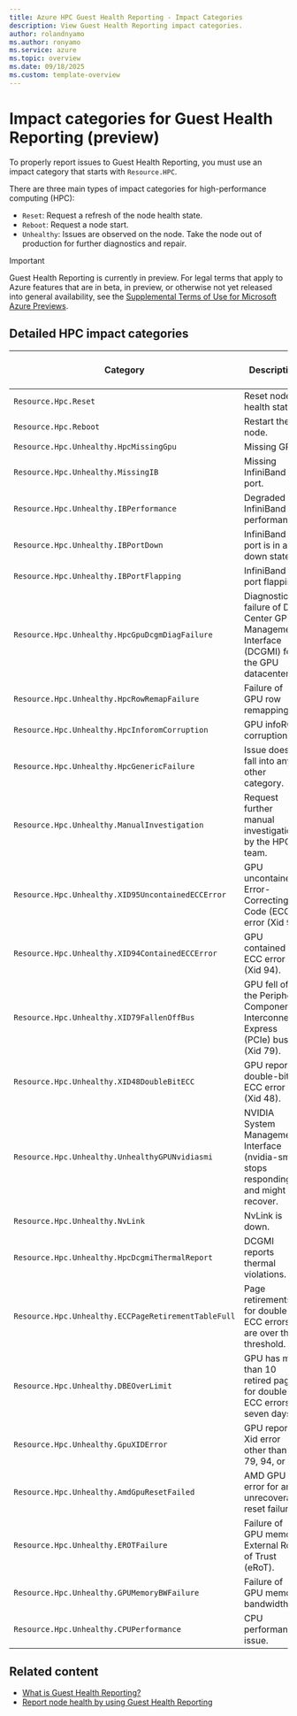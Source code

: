 ```yaml
---
title: Azure HPC Guest Health Reporting - Impact Categories 
description: View Guest Health Reporting impact categories.
author: rolandnyamo 
ms.author: ronyamo 
ms.service: azure 
ms.topic: overview 
ms.date: 09/18/2025 
ms.custom: template-overview 
---
```


# Impact categories for Guest Health Reporting (preview)

To properly report issues to Guest Health Reporting, you must use an impact category that starts with `Resource.HPC`.

There are three main types of impact categories for high-performance computing (HPC):

* `Reset`: Request a refresh of the node health state.
* `Reboot`: Request a node start.
* `Unhealthy`: Issues are observed on the node. Take the node out of production for further diagnostics and repair.

> [!IMPORTANT]
> Guest Health Reporting is currently in preview. For legal terms that apply to Azure features that are in beta, in preview, or otherwise not yet released into general availability, see the [Supplemental Terms of Use for Microsoft Azure Previews](https://azure.microsoft.com/support/legal/preview-supplemental-terms/).

## Detailed HPC impact categories

| Category                                          | Description                                   | Operational functionality review |
|--------------------------------------------------|-----------------------------------------------|----------|
| `Resource.Hpc.Reset`                               | Reset node health status.                      | No       |
| `Resource.Hpc.Reboot`                              | Restart the node.                              | No       |
| `Resource.Hpc.Unhealthy.HpcMissingGpu`             | Missing GPU.                                   | Yes      |
| `Resource.Hpc.Unhealthy.MissingIB`                 | Missing InfiniBand port.                       | Yes      |
| `Resource.Hpc.Unhealthy.IBPerformance`             | Degraded InfiniBand performance.               | Yes      |
| `Resource.Hpc.Unhealthy.IBPortDown`                | InfiniBand port is in a down state.            | Yes      |
| `Resource.Hpc.Unhealthy.IBPortFlapping`            | InfiniBand port flapping.                      | Yes      |
| `Resource.Hpc.Unhealthy.HpcGpuDcgmDiagFailure`     | Diagnostic failure of Data Center GPU Management Interface (DCGMI) for the GPU datacenter. | Yes      |
| `Resource.Hpc.Unhealthy.HpcRowRemapFailure`        | Failure of GPU row remapping.                         | Yes      |
| `Resource.Hpc.Unhealthy.HpcInforomCorruption`      | GPU infoROM corruption.                        | Yes      |
| `Resource.Hpc.Unhealthy.HpcGenericFailure`         | Issue doesn't fall into any other category.    | Yes      |
| `Resource.Hpc.Unhealthy.ManualInvestigation`       | Request further manual investigation by the HPC team. | Yes   |
| `Resource.Hpc.Unhealthy.XID95UncontainedECCError`  | GPU uncontained Error-Correcting Code (ECC) error (Xid 95). | Yes      |
| `Resource.Hpc.Unhealthy.XID94ContainedECCError`    | GPU contained ECC error (Xid 94).              | Yes      |
| `Resource.Hpc.Unhealthy.XID79FallenOffBus`         | GPU fell off the Peripheral Component Interconnect Express (PCIe) bus (Xid 79).            | Yes      |
| `Resource.Hpc.Unhealthy.XID48DoubleBitECC`         | GPU reports a double-bit ECC error (Xid 48).   | Yes      |
| `Resource.Hpc.Unhealthy.UnhealthyGPUNvidiasmi`     | NVIDIA System Management Interface (nvidia-smi) stops responding and might not recover. | Yes      |
| `Resource.Hpc.Unhealthy.NvLink`                    | NvLink is down.                                | Yes      |
| `Resource.Hpc.Unhealthy.HpcDcgmiThermalReport`     | DCGMI reports thermal violations.              | Yes      |
| `Resource.Hpc.Unhealthy.ECCPageRetirementTableFull`| Page retirements for double-bit ECC errors are over the threshold. | Yes |
| `Resource.Hpc.Unhealthy.DBEOverLimit`              | GPU has more than 10 retired pages for double-bit ECC errors in seven days. | Yes |
| `Resource.Hpc.Unhealthy.GpuXIDError`               | GPU reports a Xid error other than 48, 79, 94, or 95. | Yes      |
| `Resource.Hpc.Unhealthy.AmdGpuResetFailed`         | AMD GPU error for an unrecoverable reset failure. | Yes      |
| `Resource.Hpc.Unhealthy.EROTFailure`               | Failure of GPU memory External Root of Trust (eRoT).                       | Yes      |
| `Resource.Hpc.Unhealthy.GPUMemoryBWFailure`        | Failure of GPU memory bandwidth.                  | Yes      |
| `Resource.Hpc.Unhealthy.CPUPerformance`            | CPU performance issue.                         | Yes      |

## Related content

* [What is Guest Health Reporting?](guest-health-overview.md)
* [Report node health by using Guest Health Reporting](guest-health-impact-report.md)
